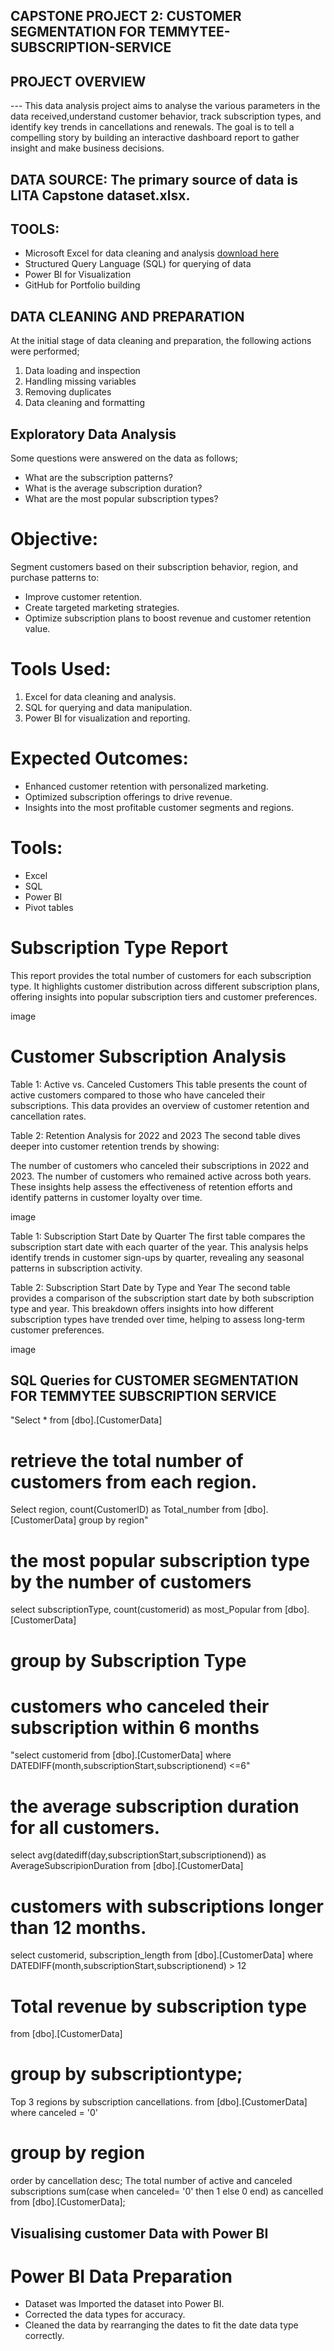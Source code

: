 ##  CAPSTONE PROJECT 2: CUSTOMER SEGMENTATION FOR TEMMYTEE-SUBSCRIPTION-SERVICE

## PROJECT OVERVIEW
--- This data analysis project aims to analyse the various parameters in the data received,understand customer behavior, track subscription types, 
and identify key trends in cancellations and renewals. The goal is to tell a compelling story by building an interactive dashboard report to gather insight and make business decisions.

## DATA SOURCE: The primary source of data is LITA Capstone dataset.xlsx.

## TOOLS: 
- Microsoft Excel for data cleaning and analysis [download here]()
- Structured Query Language (SQL) for querying of data
- Power BI for Visualization
- GitHub for Portfolio building

## DATA CLEANING AND PREPARATION
At the initial stage of data cleaning and preparation, the following actions were performed;
1. Data loading and inspection
2. Handling missing variables
3. Removing duplicates
4. Data cleaning and formatting

## Exploratory Data Analysis
Some questions were answered on the data as follows;
- What are the subscription patterns?
- What is the average subscription duration?
- What are the most popular subscription types? 

# Objective:

Segment customers based on their subscription behavior, region, and purchase patterns to:
- Improve customer retention.
- Create targeted marketing strategies.
- Optimize subscription plans to boost revenue and customer retention value.

# Tools Used:
1. Excel for data cleaning and analysis.
2. SQL for querying and data manipulation.
3. Power BI for visualization and reporting.

# Expected Outcomes:
- Enhanced customer retention with personalized marketing.
- Optimized subscription offerings to drive revenue.
- Insights into the most profitable customer segments and regions.

# Tools:
- Excel
- SQL
- Power BI
- Pivot tables

# Subscription Type Report
This report provides the total number of customers for each subscription type. It highlights customer distribution across different subscription plans, offering insights into popular subscription tiers and customer preferences.

image

# Customer Subscription Analysis
Table 1: Active vs. Canceled Customers
This table presents the count of active customers compared to those who have canceled their subscriptions. This data provides an overview of customer retention and cancellation rates.

Table 2: Retention Analysis for 2022 and 2023
The second table dives deeper into customer retention trends by showing:

The number of customers who canceled their subscriptions in 2022 and 2023.
The number of customers who remained active across both years.
These insights help assess the effectiveness of retention efforts and identify patterns in customer loyalty over time.

image

Table 1: Subscription Start Date by Quarter
The first table compares the subscription start date with each quarter of the year. This analysis helps identify trends in customer sign-ups by quarter, revealing any seasonal patterns in subscription activity.

Table 2: Subscription Start Date by Type and Year
The second table provides a comparison of the subscription start date by both subscription type and year. This breakdown offers insights into how different subscription types have trended over time, helping to assess long-term customer preferences.

image

## SQL Queries for CUSTOMER SEGMENTATION FOR TEMMYTEE SUBSCRIPTION SERVICE
 "Select * from [dbo].[CustomerData]

# retrieve the total number of customers from each region.
Select region, count(CustomerID) as Total_number
 from [dbo].[CustomerData]
 group by region"
 
# the most popular subscription type by the number of customers
select subscriptionType, count(customerid) as most_Popular
from [dbo].[CustomerData]
# group by Subscription Type

# customers who canceled their subscription within 6 months
 "select customerid from [dbo].[CustomerData]
 where DATEDIFF(month,subscriptionStart,subscriptionend) <=6"

# the average subscription duration for all customers.
select avg(datediff(day,subscriptionStart,subscriptionend)) as AverageSubscripionDuration
from [dbo].[CustomerData]

# customers with subscriptions longer than 12 months.
 select customerid, subscription_length
 from [dbo].[CustomerData]
 where DATEDIFF(month,subscriptionStart,subscriptionend) > 12

# Total revenue by subscription type
from [dbo].[CustomerData]
 
 # group by subscriptiontype;
Top 3 regions by subscription cancellations.
from [dbo].[CustomerData]
where canceled = '0'

# group by region
order by cancellation desc;
The total number of active and canceled subscriptions
sum(case when canceled= '0' then 1 else 0 end) as cancelled
from [dbo].[CustomerData];

## Visualising customer Data with Power BI

# Power BI Data Preparation
- Dataset was Imported the dataset into Power BI.
- Corrected the data types for accuracy.
- Cleaned the data by rearranging the dates to fit the date data type correctly.

